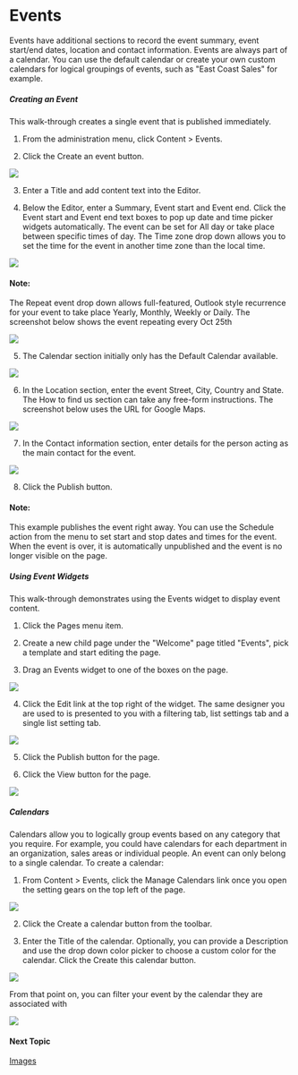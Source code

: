 Events
======

Events have additional sections to record the event summary, event
start/end dates, location and contact information. Events are always
part of a calendar. You can use the default calendar or create your
own custom calendars for logical groupings of events, such as "East
Coast Sales" for example.

##### Creating an Event

This walk-through creates a single event that is published immediately.

1.  From the administration menu, click Content \> Events.

2.  Click the Create an event button.

![](../media/image146.png)

3.  Enter a Title and add content text into the Editor.

4.  Below the Editor, enter a Summary, Event start and Event end.
    Click the Event start and Event end text boxes to pop up date and
    time picker widgets automatically. The event can be set for All day
    or take place between specific times of day. The Time zone drop down
    allows you to set the time for the event in another time zone than
    the local time.

![](../media/image148.png)

#### Note: 
The Repeat event drop down allows full-featured, Outlook
style recurrence for your event to take place Yearly, Monthly, Weekly
or Daily. The screenshot below shows the event repeating every Oct 25th

![](../media/image149.jpeg)

5.  The Calendar section initially only has the Default Calendar
    available.

![](../media/image151.png)

6.  In the Location section, enter the event Street, City, Country and
    State. The How to find us section can take any free-form
    instructions. The screenshot below uses the URL for Google Maps.

![](../media/image153.png)

7.  In the Contact information section, enter details for the person
    acting as the main contact for the event.

![](../media/image154.png)

8.  Click the Publish button.

#### Note: 
This example publishes the event right away. You can use the
Schedule action from the menu to set start and stop dates and times
for the event. When the event is over, it is automatically unpublished
and the event is no longer visible on the page.

##### Using Event Widgets

This walk-through demonstrates using the Events widget to display
event content.

1.  Click the Pages menu item.

2.  Create a new child page under the \"Welcome\" page titled
    \"Events\", pick a template and start editing the page.

3.  Drag an Events widget to one of the boxes on the page.

![](../media/image155.png)

4.  Click the Edit link at the top right of the widget. The same designer you are used to is presented to you with a filtering tab, list settings tab and a single list setting tab.

![](../media/image156.jpeg)

5.  Click the Publish button for the page.

6.  Click the View button for the page.

![](../media/image158.png)

##### Calendars

Calendars allow you to logically group events based on any category
that you require. For example, you could have calendars for each
department in an organization, sales areas or individual people. An
event can only belong to a single calendar. To create a calendar:

1.  From Content \> Events, click the Manage Calendars link once you open the setting gears on the top left of the page.

![](../media/image163.png)

2.  Click the Create a calendar button from the toolbar.

3.  Enter the Title of the calendar. Optionally, you can provide a
    Description and use the drop down color picker to choose a custom
    color for the calendar. Click the Create this calendar button.

![](../media/image165.png)

From that point on, you can filter your event by the calendar they are associated with

![](../media/image167.png)

#### Next Topic
[Images](../Images/readme.md)